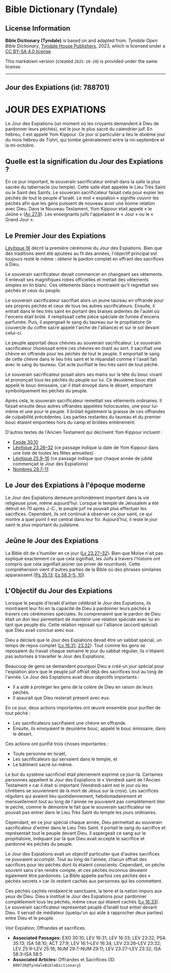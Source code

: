 # Bible Dictionary (Tyndale)

## License Information

**Bible Dictionary (Tyndale)** is based on and adapted from: _Tyndale Open Bible Dictionary_, [Tyndale House Publishers](https://tyndaleopenresources.com/), 2023, which is licensed under a [CC BY-SA 4.0 license](https://creativecommons.org/licenses/by-sa/4.0/legalcode.en).

This markdown version (created `2025-10-20`) is provided under the same license.



--------------------------------

## Jour des Expiations (id: 788701)

JOUR DES EXPIATIONS
===================

Le Jour des Expiations (un moment où les croyants demandent à Dieu de pardonner leurs péchés), est le jour le plus sacré du calendrier juif. En hébreu, il est appelé Yom Kippour. Ce jour si particulier a lieu le dixième jour du mois hébreu de Tishri, qui tombe généralement entre la mi\-septembre et la mi\-octobre.

Quelle est la signification du Jour des Expiations ?
----------------------------------------------------

En ce jour important, le souverain sacrificateur entrait dans la salle la plus sacrée du tabernacle (ou temple). Cette salle était appelée le Lieu Très Saint ou le Saint des Saints. Le souverain sacrificateur faisait cela pour expier les péchés de tout le peuple d'Israël. Le mot « expiation » signifie couvrir les péchés afin que les gens puissent de nouveau avoir une bonne relation avec Dieu. Dans le Nouveau Testament, Yom Kippour était appelé « le Jeûne » ([Ac 27\.9](https://ref.ly/Acts27:9)). Les enseignants juifs l'appelaient le « Jour » ou le « Grand Jour ».

Le Premier Jour des Expiations
------------------------------

[Lévitique 16](https://ref.ly/Lev16:1-Lev16:34) décrit la première cérémonie du Jour des Expiations. Bien que des traditions aient été ajoutées au fil des années, l'objectif principal est toujours resté le même : obtenir le pardon complet en offrant des sacrifices à Dieu.

Le souverain sacrificateur devait commencer en changeant ses vêtements. Il enlevait ses magnifiques robes officielles et mettait des vêtements simples en lin blanc. Ces vêtements blancs montraient qu'il regrettait ses péchés et ceux du peuple.

Le souverain sacrificateur sacrifiait alors un jeune taureau en offrande pour ses propres péchés et ceux de tous les autres sacrificateurs. Ensuite, il entrait dans le lieu très saint en portant des braises ardentes de l'autel où l'encens était brûlé. Il remplissait cette pièce spéciale de fumée d'encens parfumée. Puis, il aspergeait le sang du taureau sur le propitiatoire (le couvercle du coffre sacré appelé l'arche de l'alliance) et sur le sol devant celui\-ci.

Le peuple apportait deux chèvres au souverain sacrificateur. Le souverain sacrificateur choisissait entre ces chèvres en tirant au sort. Il sacrifiait une chèvre en offrande pour les péchés de tout le peuple. Il emportait le sang de cette chèvre dans le lieu très saint et le répandait comme il l'avait fait avec le sang du taureau. Cet acte purifiait le lieu très saint de tout péché.

Le souverain sacrificateur posait alors ses mains sur la tête du bouc vivant et prononçait tous les péchés du peuple sur lui. Ce deuxième bouc était appelé le bouc émissaire, car il était envoyé dans le désert, emportant symboliquement les péchés du peuple.

Après cela, le souverain sacrificateur remettait ses vêtements ordinaires. Il faisait ensuite deux autres offrandes appelées holocaustes, une pour lui\-même et une pour le peuple. Il brûlait également la graisse de ces offrandes de culpabilité précédentes. Les parties restantes du taureau et du premier bouc étaient emportées hors du camp et brûlées entièrement.

D'autres textes de l'Ancien Testament qui décrivent Yom Kippour incluent :

* [Exode 30\.10](https://ref.ly/Exod30:10)
* [Lévitique 23\.26–32](https://ref.ly/Lev23:26-Lev23:32) (ce passage indique la date de Yom Kippour dans une liste de toutes les fêtes annuelles)
* [Lévitique 25\.9–16](https://ref.ly/Lev25:9-Lev25:16) (ce passage indique que chaque année de jubilé commençait le Jour des Expiations)
* [Nombres 29\.7–11](https://ref.ly/Num29:7-Num29:11)

Le Jour des Expiations à l'époque moderne
-----------------------------------------

Le Jour des Expiations demeure profondément important dans la vie religieuse juive, même aujourd'hui. Lorsque le temple de Jérusalem a été détruit en 70 après J.‑C., le peuple juif ne pouvait plus effectuer les sacrifices. Cependant, ils ont continué à observer ce jour saint, ce qui montre à quel point il est central dans leur foi. Aujourd'hui, il reste le jour saint le plus important du judaïsme.

Jeûne le Jour des Expiations
----------------------------

La Bible dit de s'humilier en ce jour ([Lv 23\.27–32](https://ref.ly/Lev23:27-Lev23:32)). Bien que Moïse n'ait pas expliqué exactement ce que cela signifiait, les Juifs à travers l'histoire ont compris que cela signifiait jeûner (se priver de nourriture). Cette compréhension vient d'autres parties de la Bible où des phrases similaires apparaissent ([Ps 35\.13](https://ref.ly/Ps35:13); [Es 58\.3](https://ref.ly/Isa58:3-Isa58:5,Isa58:10)[–](https://ref.ly/Isa58:3-Isa58:5)[5, 10](https://ref.ly/Isa58:3-Isa58:5,Isa58:10)).

L'Objectif du Jour des Expiations
---------------------------------

Lorsque le peuple d'Israël d'antan célébrait le Jour des Expiations, ils montraient leur foi en la capacité de Dieu à pardonner leurs péchés à travers ces cérémonies spéciales. Ils comprenaient que le pardon de Dieu était un don leur permettant de maintenir une relation spéciale avec lui en tant que peuple élu. Cette relation reposait sur l'alliance (accord spécial) que Dieu avait conclue avec eux.

Dieu a déclaré que le Jour des Expiations devait être un sabbat spécial, un temps de repos complet ([Lv 16\.31](https://ref.ly/Lev16:31); [23\.32](https://ref.ly/Lev23:32)). Tout comme les gens se reposaient du travail chaque semaine le jour du sabbat régulier, ils n'étaient pas autorisés à travailler le Jour des Expiations.

Beaucoup de gens se demandent pourquoi Dieu a créé un jour spécial pour l'expiation alors que le peuple juif offrait déjà des sacrifices tout au long de l'année. Le Jour des Expiations avait deux objectifs importants :

* Il a aidé à protéger les gens de la colère de Dieu en raison de leurs péchés.
* Il assurait que Dieu resterait présent avec eux.

En ce jour, deux actions importantes ont œuvré ensemble pour purifier de tout péché :

* Les sacrificateurs sacrifiaient une chèvre en offrande.
* Ensuite, ils envoyaient le deuxième bouc, appelé le bouc émissaire, dans le désert.

Ces actions ont purifié trois choses importantes :

* Toute personne en Israël,
* Les sacrificateurs qui servaient dans le temple, et
* Le bâtiment sacré lui\-même.

Le but du système sacrificiel était pleinement exprimé ce jour\-là. Certaines personnes appellent le Jour des Expiations le « Vendredi saint de l'Ancien Testament » car il était si important (Vendredi saint est le jour où les chrétiens se souviennent de la mort de Jésus sur la croix). Les sacrifices réguliers qui avaient lieu quotidiennement, hebdomadairement et mensuellement tout au long de l'année ne pouvaient pas complètement ôter le péché, comme le démontre le fait que le souverain sacrificateur ne pouvait pas entrer dans le Lieu Très Saint du temple les jours ordinaires.

Cependant, en ce jour spécial chaque année, Dieu permettait au souverain sacrificateur d'entrer dans le Lieu Très Saint. Il portait le sang du sacrifice et représentait tout le peuple devant Dieu. Il aspergeait ce sang sur le propitiatoire, indiquant par là que Dieu avait accepté le sacrifice et pardonné les péchés du peuple.

Le Jour des Expiations avait un objectif particulier que d'autres sacrifices ne pouvaient accomplir. Tout au long de l'année, chacun offrait des sacrifices pour les péchés dont ils étaient conscients. Cependant, on pèche souvent sans s'en rendre compte, et ces péchés inconnus devaient également être pardonnés. La Bible appelle parfois ces péchés des « péchés secrets » car ils restent cachés aux personnes qui les commettent.

Ces péchés cachés rendaient le sanctuaire, la terre et la nation impurs aux yeux de Dieu. Dieu a institué le Jour des Expiations pour pardonner complètement tous les péchés, même ceux qui étaient cachés ([Lv 16\.33](https://ref.ly/Lev16:33)). Le souverain sacrificateur représentait peuple d'Israël tout entier devant Dieu. Il servait de médiateur (quelqu'un qui aide à rapprocher deux parties) entre Dieu et le peuple.

*Voir* Expiation; Offrandes et sacrifices.

* **Associated Passages:** EXO 30:10; LEV 16:31; LEV 16:33; LEV 23:32; PSA 35:13; ISA 58:10; ACT 27:9; LEV 16:1–LEV 16:34; LEV 23:26–LEV 23:32; LEV 25:9–LEV 25:16; NUM 29:7–NUM 29:11; LEV 23:27–LEV 23:32; ISA 58:3–ISA 58:5
* **Associated Articles:** Offrandes et Sacrifices (ID: `800726@TyndaleBibleDictionary`)

